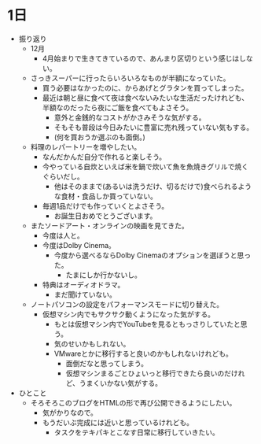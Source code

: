 # 1日
* 振り返り
  * 12月
    * 4月始まりで生きてきているので、あんまり区切りという感じはしない。
  * さっきスーパーに行ったらいろいろなものが半額になっていた。
    * 買う必要はなかったのに、からあげとグラタンを買ってしまった。
    * 最近は朝と昼に食べて夜は食べないみたいな生活だったけれども、半額なのだったら夜にご飯を食べてもよさそう。
      * 意外と金銭的なコストがかさみそうな気がする。
      * そもそも普段は今日みたいに豊富に売れ残っていない気もする。
      * (何を買おうか選ぶのも面倒。)
  * 料理のレパートリーを増やしたい。
    * なんだかんだ自分で作れると楽しそう。
    * 今やっている自炊といえば米を鍋で炊いて魚を魚焼きグリルで焼くぐらいだし。
      * 他はそのままで(あるいは洗うだけ、切るだけで)食べられるような食材・食品しか買っていない。
    * 毎週1品だけでも作っていくとよさそう。
      * お誕生日おめでとうございます。
  * またソードアート・オンラインの映画を見てきた。
    * 今度は人と。
    * 今度はDolby Cinema。
      * 今度から選べるならDolby Cinemaのオプションを選ぼうと思った。
        * たまにしか行かないし。
    * 特典はオーディオドラマ。
      * まだ聞けていない。
  * ノートパソコンの設定をパフォーマンスモードに切り替えた。
    * 仮想マシン内でもサクサク動くようになった気がする。
      * もとは仮想マシン内でYouTubeを見るともっさりしていたと思う。
      * 気のせいかもしれない。
      * VMwareとかに移行すると良いのかもしれないけれども。
        * 面倒だなと思ってしまう。
        * 仮想マシンまるごとひょいっと移行できたら良いのだけれど、うまくいかない気がする。
* ひとこと
  * そろそろこのブログをHTMLの形で再び公開できるようにしたい。
    * 気がかりなので。
    * もうだいぶ完成には近いと思っているけれども。
      * タスクをテキパキとこなす日常に移行していきたい。